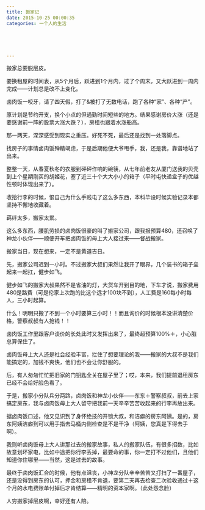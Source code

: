 ```yaml
---
title: 搬家记
date: 2015-10-25 00:00:35
categories: 一个人的生活





---
```


搬家总要脱层皮。

要换租屋的时间表，从5个月后，跃进到1个月内，过了个周末，又大跃进到一周内完成——计划总是改不上变化。

卤肉饭一咬牙，请了四天假，打了&被打了无数电话，跑了各种“家”、各种“产”。

原计划是节约开支，换个小点的但通勤时间短些的地方。结果感谢房价大涨（还是要感谢前一阵的股票大涨大跌？），房租也跟着水涨船高。

那一两天，深深感受到现实之重压。好死不死，最后还是找到一处落脚点。



找房子的事情卤肉饭殚精竭虑，于是后期他便大爷甩手，我，还是我，靠谱地站了出来。

整整一天，从春夏秋冬的衣服到砰砰作响的碗筷，从七年前老友从厦门送我的贝壳到上个星期刚买的胡姬花，塞了近三十个大大小小的箱子（平时屯快递盒子的优越性顿时体现出来了）。

收拾行李的时候，恨自己为什么手贱屯了这么多东西，本科毕设时候实验记录本都坚持不懈地收藏着。

羁绊太多，搬家太累。

这么多东西，腰肌劳损的卤肉饭很豪的叫了搬家公司，跟我报预算480，还召唤了神龙小伙伴——顺便开车把卤肉饭的母上大人接过来——督战搬家。

搬家当日，现在想来，一定不是黄道吉日。

先，搬家公司迟到一小时。不过搬家大叔们果然让我开了眼界，几个装书的箱子垒起来一起扛，健步如飞。

健步如飞的搬家大叔果然不是省油的灯，大货车开到目的地，下车才说，搬家费用480是路费（可是伦家上次跑的比这个远才100块不到），人工费是160每小时每人，三小时起算。

什么！明明只搬了不到一个小时要算三小时！！而且询价的时候根本没讲清楚价格，警察叔叔有人抢钱！！



卤肉饭工作里跟客户谈价的长处此时又发挥出来了，最终超预算100%＋，小心脏总算保住了。

卤肉饭母上大人还是社会经验丰富，拦住了想要理论的我——搬家的大叔不是我们能搞定的，加钱不爽快，他们也不会让你舒服的。

后，有人匆匆忙忙把旧家的门钥匙全关在屋子里了；哎，本来，我们提前退租房东已经不会给好脸色看了。

于是，搬家小分队兵分两路，卤肉饭和神龙小伙伴——东东＋警察叔叔，前去上家搞定房东，我与卤肉饭母上大人留守把我前一天辛辛苦苦收起来的行李再放出来。



据卤肉饭口述，他又见识到了身怀绝技的开锁大叔，和洁癖的房东阿姨。是的，房东阿姨洁癖到可以用手指去马桶内侧检查是不是干净（阿姨，您真是下得去手啊）。

我则听卤肉饭母上大人讲那过去的搬家故事，私人的搬家队伍，有很多招数，比如故意划坏家电，比如中途把你行李丢掉，最要命的事，你一定打不过他们，且他们知道你住哪里——当然，这是过去的故事。



最终于卤肉饭汇合的时候，他有点沮丧，小神龙分队辛辛苦苦又打扫了一番屋子，还是没得到房东的认可，押金和房租不肯退，要第二天再去检查二次验收通过＋这个月的水电费账单付掉后才肯结算——精明的资本家啊。（此处怨念脸）

人穷搬家掉层皮啊，幸好还有人陪。